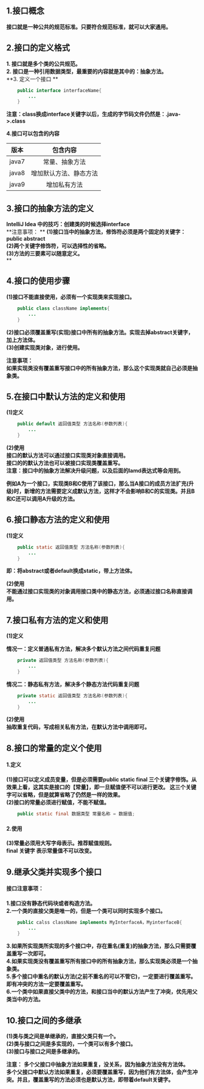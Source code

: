 ## 1.接口概念

**接口就是一种公共的规范标准。只要符合规范标准，就可以大家通用。**  

## 2.接口的定义格式

**1. 接口就是多个类的公共规范。**  
**2. 接口是一种引用数据类型，最重要的内容就是其中的：抽象方法。**  
**3. 定义一个接口 **  

```java
	public interface interfaceName{
		...
	}
```
**注意：class换成interface关键字以后，生成的字节码文件仍然是：.java->.class**  

**4.接口可以包含的内容**  

版本|包含内容
------- |:------------:
java7   |常量、抽象方法
java8   |增加默认方法、静态方法
java9   |增加私有方法


## 3.接口的抽象方法的定义

**IntelliJ Idea 中的技巧：创建类的时候选择interface**  
**注意事项：  **
**(1)接口当中的抽象方法，修饰符必须是两个固定的关键字：public  abstract**  
**(2)两个关键字修饰符，可以选择性的省略。**  
**(3)方法的三要素可以随意定义。**  
**  
## 4.接口的使用步骤

**(1)接口不能直接使用，必须有一个实现类来实现接口。**  
```java
	public class className implements{
		...
	}
```
**(2)接口必须覆盖重写(实现)接口中所有的抽象方法。实现去掉abstract关键字，加上方法体。**    
**(3)创建实现类对象，进行使用。**  

**注意事项：**  
**如果实现类没有覆盖重写接口中的所有抽象方法，那么这个实现类就自己必须是抽象类。**   
## 5.在接口中默认方法的定义和使用

**(1)定义**  
```java
	public default 返回值类型 方法名称(参数列表){
		...
	}
```
**(2)使用**  
**接口的默认方法可以通过接口实现类对象直接调用。**  
**接口的的默认方法也可以被接口实现类覆盖重写。**  
**注意：接口中的抽象方法解决升级问题，以及后面的lamd表达式等会用到。**  

**例如A为一个接口，实现类B和C使用了该接口，那么当A接口的成员方法扩充(升级)时，新增的方法需要定义成默认方法，这样才不会影响B和C的实现类。并且B和C还可以调用A升级的方法。**  

## 6.接口静态方法的定义和使用
**(1)定义**  
```java	
	public static 返回值类型 方法名称(参数列表){
		...
	}
```
**即：将abstract或者default换成static，带上方法体。**  

**(2)使用**  
**不能通过接口实现类的对象调用接口类中的静态方法，必须通过接口名称直接调用。**  

## 7.接口私有方法的定义和使用  

**(1)定义**  

**情况一：定义普通私有方法，解决多个默认方法之间代码重复问题**  
```java
	private 返回值类型 方法名称(参数列表){
		...
	}
```
**情况二：静态私有方法，解决多个静态方法代码重复问题**   
```java
	private static 返回值类型 方法名称(参数列表){
		...
	}
```
**(2)使用**  
**抽取重复代码，写成相关私有方法，在默认方法中调用即可。**  
## 8.接口的常量的定义个使用

#### 1.定义  

**(1)接口可以定义成员变量，但是必须需要public static final 三个关键字修饰。从效果上看，这其实是接口的【常量】，即一旦赋值便不可以进行更改。 这三个关键字可以省略，但是就算省略了仍然是一样的效果。**  
**(2)接口的常量必须进行赋值，不能不赋值。**  
```java
	public static final 数据类型 常量名称 = 数据值;
```

#### 2.使用


**(3)常量必须用大写字母表示。推荐赋值规则。**  
**final 关键字 表示常量值不可以改变。**  
## 9.继承父类并实现多个接口
#### 接口注意事项：
**1.接口没有静态代码块或者构造方法。**  
**2.一个类的直接父类是唯一的，但是一个类可以同时实现多个接口。**  
```java
	public calss className implements MyInterfaceA，MyinterfaceB{
		...
	}
```
**3.如果所实现类所实现的多个接口中，存在重名(重复)的抽象方法，那么只需要覆盖重写一次即可。**  
**4.如果实现类没有覆盖重写所有接口中的所有抽象方法，那么实现类必须是一个抽象类。**  
**5.多个接口中重名的默认方法(之前不重名的可以不管它)，一定要进行覆盖重写。即有冲突的方法一定要覆盖重写。**  
**6.一个类中如果直接父类中的方法，和接口当中的默认方法产生了冲突，优先用父类当中的方法。**  

## 10.接口之间的多继承

**(1)类与类之间是单继承的，直接父类只有一个。**  
**(2)类与接口之间是多实现的，一个类可以有多个接口。**  
**(3)接口与接口之间是多继承的。**  

**注意：**
**多个父接口中抽象方法如果重复，没关系，因为抽象方法没有方法体。**  
**多个父接口中默认方法如果重复，必须要覆盖重写，因为他们有方法体，会产生冲突。并且，覆盖重写的方法必须也是默认方法，即带着default关键字。**   
